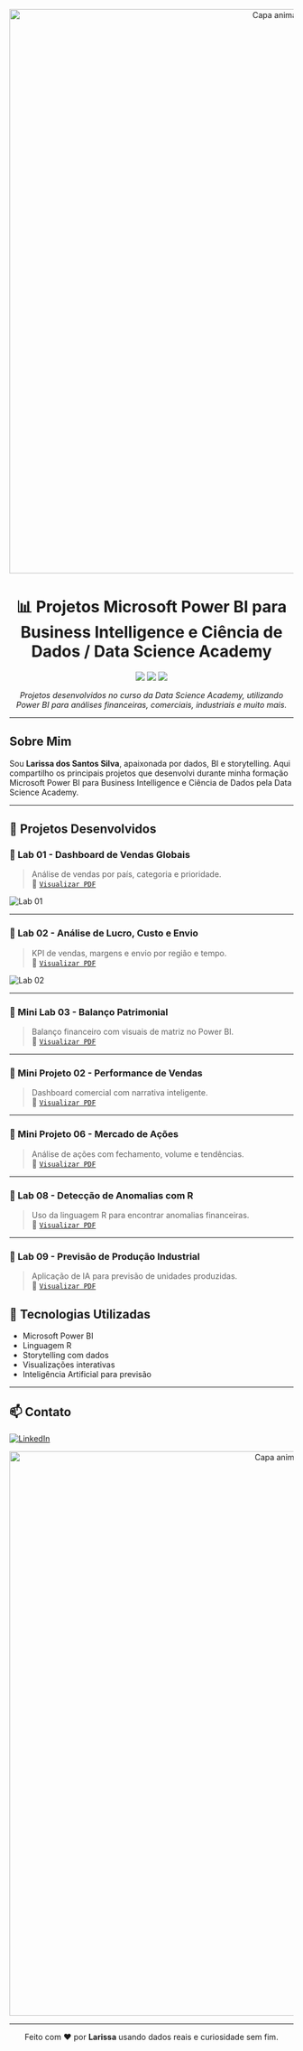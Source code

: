 <!-- Capa animada superior -->
<p align="center">
  <img src="https://capsule-render.vercel.app/api?type=waving&color=F7D7DE&height=120&section=header" alt="Capa animada superior" width="1000" />
</p>


<h1 align="center">📊 Projetos Microsoft Power BI para Business Intelligence e Ciência de Dados / Data Science Academy </h1>



<p align="center">
  <img src="https://img.shields.io/badge/Power%20BI-Data%20Visualization-yellow?style=for-the-badge&logo=powerbi" />
  <img src="https://img.shields.io/badge/R%20Language-Stats%20&%20Anomaly%20Detection-blue?style=for-the-badge&logo=r" />
  <img src="https://img.shields.io/badge/Status-Conclu%C3%ADdo-green?style=for-the-badge" />
</p>



<p align="center">
  <i>Projetos desenvolvidos no curso da Data Science Academy, utilizando Power BI para análises financeiras, comerciais, industriais e muito mais.</i>
</p>

---

## Sobre Mim

Sou **Larissa dos Santos Silva**, apaixonada por dados, BI e storytelling. Aqui compartilho os principais projetos que desenvolvi durante minha formação Microsoft Power BI para Business Intelligence e Ciência de Dados pela Data Science Academy.

---

## 🚀 Projetos Desenvolvidos


### 🔹 Lab 01 - Dashboard de Vendas Globais
> Análise de vendas por país, categoria e prioridade.  
📄 [`Visualizar PDF`](./FINALIZAÇÃO%20LAB%2001.pdf)

![Lab 01](https://github.com/seu-usuario/seu-repo/imagens/lab01.png)

---

### 🔹 Lab 02 - Análise de Lucro, Custo e Envio
> KPI de vendas, margens e envio por região e tempo.  
📄 [`Visualizar PDF`](./LAB%2002%20FINALIZADO.pdf)

![Lab 02](https://github.com/seu-usuario/seu-repo/imagens/lab02.png)

---

### 🔹 Mini Lab 03 - Balanço Patrimonial
> Balanço financeiro com visuais de matriz no Power BI.  
📄 [`Visualizar PDF`](./MINI%20LAB%2003%20COMPLETO.pdf)

---

### 🔹 Mini Projeto 02 - Performance de Vendas
> Dashboard comercial com narrativa inteligente.  
📄 [`Visualizar PDF`](./MINI%20PROJETO%2002%20FINALIZADO.pdf)

---

### 🔹 Mini Projeto 06 - Mercado de Ações
> Análise de ações com fechamento, volume e tendências.  
📄 [`Visualizar PDF`](./MINI%20PROJ%2006%20COMPLETO.pdf)

---

### 🔹 Lab 08 - Detecção de Anomalias com R
> Uso da linguagem R para encontrar anomalias financeiras.  
📄 [`Visualizar PDF`](./LAB%2008%20COMPLETO.pdf)

---

### 🔹 Lab 09 - Previsão de Produção Industrial
> Aplicação de IA para previsão de unidades produzidas.  
📄 [`Visualizar PDF`](./LAB%2009%20COMPLETO.pdf)



## 🧰 Tecnologias Utilizadas

- Microsoft Power BI
- Linguagem R
- Storytelling com dados
- Visualizações interativas
- Inteligência Artificial para previsão

---

## 📫 Contato

[![LinkedIn](https://img.shields.io/badge/LinkedIn-Visite%20meu%20perfil-blue?style=flat-square&logo=linkedin)](https://www.linkedin.com/in/seu-perfil)  




<!-- Capa animada inferior -->
<p align="center">
  <img src="https://capsule-render.vercel.app/api?type=waving&color=F7D7DE&height=120&section=footer" alt="Capa animada inferior" width="1000" />
</p>

---

<p align="center">
  Feito com ❤️ por <b>Larissa</b> usando dados reais e curiosidade sem fim.
</p>
